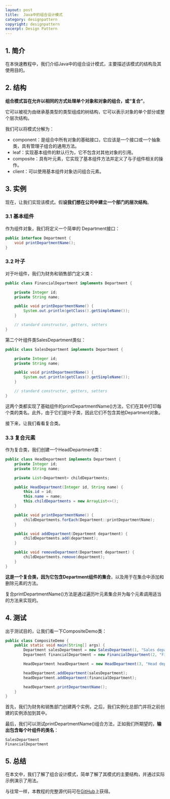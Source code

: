 ```yaml
---
layout: post
title:  Java中的组合设计模式
category: designpattern
copyright: designpattern
excerpt: Design Pattern
---
```


## 1. 简介

在本快速教程中，我们介绍Java中的组合设计模式，主要描述该模式的结构及其使用目的。

## 2. 结构

**组合模式旨在允许以相同的方式处理单个对象和对象的组合，或“复合”**。 

它可以被视为由继承基类型的类型组成的树结构，它可以表示对象的单个部分或整个层次结构。

我们可以将模式分解为：

-   component：是组合中所有对象的基础接口，它应该是一个接口或一个抽象类，具有管理子组合的通用方法。
-   leaf：实现基本组件的默认行为，它不包含对其他对象的引用。
-   composite：具有叶元素，它实现了基本组件方法并定义了与子组件相关的操作。
-   client：可以使用基本组件对象访问组合元素。

## 3. 实例

现在，让我们实现该模式。假**设我们想在公司中建立一个部门的层次结构**。

### 3.1 基本组件

作为组件对象，我们将定义一个简单的 Department接口：

```java
public interface Department {
    void printDepartmentName();
}
```

### 3.2 叶子

对于叶组件，我们为财务和销售部门定义类：

```java
public class FinancialDepartment implements Department {

    private Integer id;
    private String name;

    public void printDepartmentName() {
        System.out.println(getClass().getSimpleName());
    }

    // standard constructor, getters, setters
}
```

第二个叶组件类SalesDepartment类似：

```java
public class SalesDepartment implements Department {

    private Integer id;
    private String name;

    public void printDepartmentName() {
        System.out.println(getClass().getSimpleName());
    }

    // standard constructor, getters, setters
}
```

这两个类都实现了基础组件的printDepartmentName()方法，它们在其中打印每个类的类名。此外，由于它们是叶子类，因此它们不包含其他Department对象。

接下来，让我们看看复合类。

### 3.3 复合元素

作为复合类，我们创建一个HeadDepartment类：

```java
public class HeadDepartment implements Department {
    private Integer id;
    private String name;

    private List<Department> childDepartments;

    public HeadDepartment(Integer id, String name) {
        this.id = id;
        this.name = name;
        this.childDepartments = new ArrayList<>();
    }

    public void printDepartmentName() {
        childDepartments.forEach(Department::printDepartmentName);
    }

    public void addDepartment(Department department) {
        childDepartments.add(department);
    }

    public void removeDepartment(Department department) {
        childDepartments.remove(department);
    }
}
```

**这是一个复合类，因为它包含Department组件的集合**，以及用于在集合中添加和删除元素的方法。

复合printDepartmentName()方法是通过遍历叶元素集合并为每个元素调用适当的方法来实现的。

## 4. 测试

出于测试目的，让我们看一下CompositeDemo类：

```java
public class CompositeDemo {
    public static void main(String[] args) {
        Department salesDepartment = new SalesDepartment(1, "Sales department");
        Department financialDepartment = new FinancialDepartment(2, "Financial department");

        HeadDepartment headDepartment = new HeadDepartment(3, "Head department");

        headDepartment.addDepartment(salesDepartment);
        headDepartment.addDepartment(financialDepartment);

        headDepartment.printDepartmentName();
    }
}
```

首先，我们为财务和销售部门创建两个实例，之后，我们实例化总部门并将之前创建的实例添加到其中。

最后，我们可以测试printDepartmentName()组合方法，正如我们所期望的，**输出包含每个叶组件的类名**：

```shell
SalesDepartment
FinancialDepartment
```

## 5. 总结

在本文中，我们了解了组合设计模式，简单了解了其模式的主要结构，并通过实际示例演示了用法。

与往常一样，本教程的完整源代码可在[GitHub](https://github.com/tuyucheng7/taketoday-tutorial4j/tree/master/design-patterns-modules)上获得。